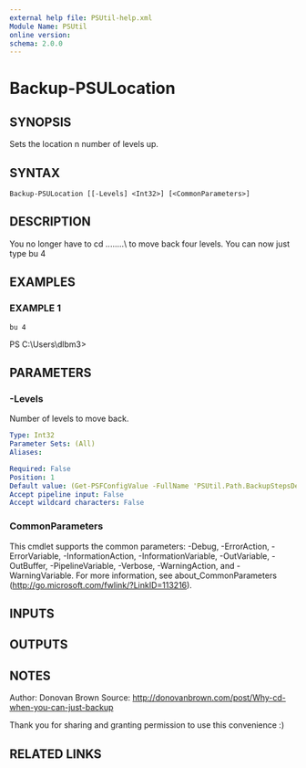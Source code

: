 ```yaml
---
external help file: PSUtil-help.xml
Module Name: PSUtil
online version:
schema: 2.0.0
---
```


# Backup-PSULocation

## SYNOPSIS
Sets the location n number of levels up.

## SYNTAX

```
Backup-PSULocation [[-Levels] <Int32>] [<CommonParameters>]
```

## DESCRIPTION
You no longer have to cd ..\..\..\..\ to move back four levels.
You can now
just type bu 4

## EXAMPLES

### EXAMPLE 1
```
bu 4
```

PS C:\Users\dlbm3\>

## PARAMETERS

### -Levels
Number of levels to move back.

```yaml
Type: Int32
Parameter Sets: (All)
Aliases:

Required: False
Position: 1
Default value: (Get-PSFConfigValue -FullName 'PSUtil.Path.BackupStepsDefault' -Fallback 1)
Accept pipeline input: False
Accept wildcard characters: False
```

### CommonParameters
This cmdlet supports the common parameters: -Debug, -ErrorAction, -ErrorVariable, -InformationAction, -InformationVariable, -OutVariable, -OutBuffer, -PipelineVariable, -Verbose, -WarningAction, and -WarningVariable.
For more information, see about_CommonParameters (http://go.microsoft.com/fwlink/?LinkID=113216).

## INPUTS

## OUTPUTS

## NOTES
Author: Donovan Brown
Source: http://donovanbrown.com/post/Why-cd-when-you-can-just-backup

Thank you for sharing and granting permission to use this convenience :)

## RELATED LINKS
